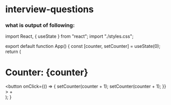 # interview-questions

### what is output of following:
import React, { useState } from "react";
import "./styles.css";

export default function App() {
  const [counter, setCounter] = useState(0);
  return (
    <div className="App">
      <h1>Counter: {counter}</h1>
      <button
        onClick={() => {
          setCounter(counter + 1);
          setCounter(counter + 1);
        }}
      >
        +
      </button>
    </div>
  );
}
